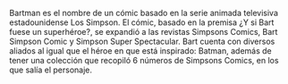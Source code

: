

Bartman es el nombre de un cómic basado en la serie animada televisiva estadounidense Los Simpson. El cómic, basado en la premisa ¿Y si Bart fuese un superhéroe?, se expandió a las revistas Simpsons Comics, Bart Simpson Comic y Simpson Super Spectacular.
Bart cuenta con diversos aliados al igual que el héroe en que está inspirado: Batman, además de tener una colección que recopiló 6 números de Simpsons Comics, en los que salía el personaje.
